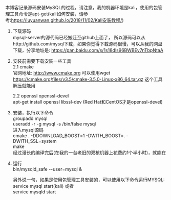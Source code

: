 本博客记录源码安装MySQL的过程，请注意，我的机器环境是kali，使用的包管理工具命令是apt-get(kali如何安装，请参考:https://luyuanwan.github.io/2018/11/02/Kali安装教程/)  

1. 下载源码  
mysql-server的源代码已经搬迁至github上面了， 所以源码可以从http://github.com/mysql下载，如果你觉得下载源码很慢，可以从我的网盘下载，分享地址是: https://pan.baidu.com/s/1s18dls96BWBEv7nTbpNtaA   

2. 安装前需要下载安装一些工具  
   2.1 cmake  
   官网地址: http://www.cmake.org  可以使用wget https://cmake.org/files/v3.5/cmake-3.5.0-Linux-x86_64.tar.gz 这个工具解压就能用    
   
   2.2 openssl openssl-devel  
   apt-get install openssl libssl-dev  (Red Hat和CentOS才是openssl-devel)
   
3. 安装，执行以下命令   
   groupadd mysql   
   useradd -r -g mysql -s /bin/false mysql    
   进入mysql源码  
   cmake . -DDOWNLOAD_BOOST=1 -DWITH_BOOST=. -DWITH_SSL=system  
   make  
   经过漫长的编译完后(在我的一台老旧的双核机器上花费约1个半小时)，就能在
   
4. 运行  
   bin/mysqld_safe --user=mysql &
   
   
   另外说一句，如果是使用包管理工具安装的，可以使用以下命令运行MYSQL:  
   service mysql start(kali) 或者  
   service mysqld start
